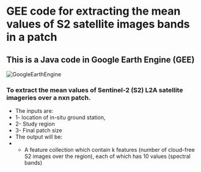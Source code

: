 # GEE code for extracting the mean values of S2 satellite images bands in a patch

## This is a Java code in Google Earth Engine (GEE)
![GoogleEarthEngine](https://github.com/ATDehkordi/GEE-code-for-average-values-of-S2-bands-in-a-patch/assets/34648501/c7a3bc36-f913-4c6e-9962-70bc5b0176c9)

### To extract the mean values of Sentinel-2 (S2) L2A satellite imageries over a nxn patch.
* The inputs are:
*   1- location of in-situ ground station,
*   2- Study region
*   3- Final patch size
* The output will be:
*   - A feature collection which contain k features (number of cloud-free S2 images over the region), each of which has 10 values (spectral bands)

